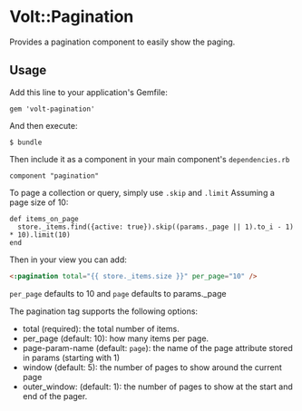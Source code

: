 # Volt::Pagination

Provides a pagination component to easily show the paging.

## Usage

Add this line to your application's Gemfile:

    gem 'volt-pagination'

And then execute:

    $ bundle

Then include it as a component in your main component's ```dependencies.rb```

    component "pagination"

To page a collection or query, simply use ```.skip``` and ```.limit```
Assuming a page size of 10:

    def items_on_page
      store._items.find({active: true}).skip((params._page || 1).to_i - 1) * 10).limit(10)
    end

Then in your view you can add:

```html
<:pagination total="{{ store._items.size }}" per_page="10" />
```

```per_page``` defaults to 10 and ```page``` defaults to params._page

The pagination tag supports the following options:

- total (required): the total number of items.
- per_page (default: 10): how many items per page.
- page-param-name (default: ```page```): the name of the page attribute stored in params  (starting with 1)
- window (default: 5): the number of pages to show around the current page
- outer_window: (default: 1): the number of pages to show at the start and end of the pager.
